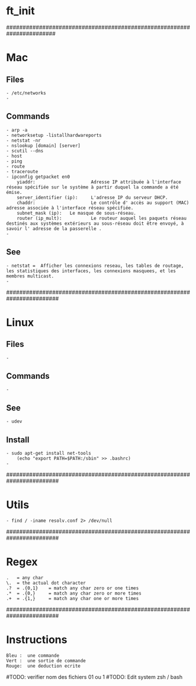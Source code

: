 # ft_init

#######################################################################
# Mac
## Files
	- /etc/networks
	- 

## Commands
	- arp -a
	- networksetup -listallhardwareports
	- netstat -nr
	- nslookup [domain] [server]
	- scutil --dns
	- host
	- ping
	- route
	- traceroute
	- ipconfig getpacket en0
		yiaddr:						Adresse IP attribuée à l'interface réseau spécifiée sur le système à partir duquel la commande a été émise.
		server_identifier (ip):		L'adresse IP du serveur DHCP.
		chaddr:						Le contrôle d' accès au support (MAC) adresse associée à l'interface réseau spécifiée.
		subnet_mask (ip):	Le masque de sous-réseau.
		router (ip_mult):			Le routeur auquel les paquets réseau destinés aux systèmes extérieurs au sous-réseau doit être envoyé, à savoir l' adresse de la passerelle .
	- 

## See
	- netstat =  Afficher les connexions reseau, les tables de routage, les statistiques des interfaces, les connexions masquees, et les membres multicast.  
	- 



########################################################################
# Linux
## Files
	- 

## Commands
	- 

## See
	- udev

## Install
	- sudo apt-get install net-tools 
		(echo "export PATH=$PATH:/sbin" >> .bashrc)
	- 



########################################################################
# Utils
	- find / -iname resolv.conf 2> /dev/null


########################################################################
# Regex 
	.	= any char
	\.	= the actual dot character
	.?	= .{0,1}	= match any char zero or one times
	.*	= .{0,}		= match any char zero or more times
	.+	= .{1,}		= match any char one or more times



########################################################################
# Instructions
	Bleu :  une commande
	Vert :	une sortie de commande
	Rouge:	une deduction ecrite

#TODO: verifier nom des fichiers 01 ou 1
#TODO: Edit system zsh / bash
